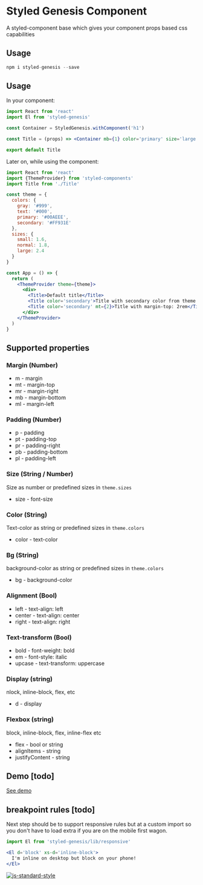 # Styled Genesis Component

A styled-component base which gives your component props based css capabilities

## Usage ##

```jsx
npm i styled-genesis --save
```

## Usage ##

In your component:

```jsx
import React from 'react'
import El from 'styled-genesis'

const Container = StyledGenesis.withComponent('h1')

const Title = (props) => <Container mb={1} color='primary' size='large' {...props} />

export default Title

```

Later on, while using the component:

```jsx
import React from 'react'
import {ThemeProvider} from 'styled-components'
import Title from './Title'

const theme = {
  colors: {
    gray: '#999',
    text: '#000',
    primary: '#00AEEE',
    secondary: '#FF931E'
  },
  sizes: {
    small: 1.6,
    normal: 1.8,
    large: 2.4
  }
}

const App = () => {
  return (
    <ThemeProvider theme={theme}>
      <div>
        <Title>Default title</Title>
        <Title color='secondary'>Title with secondary color from theme.colors.secondary</Title>
        <Title color='secondary' mt={2}>Title with margin-top: 2rem</Title>
      </div>
    </ThemeProvider>
  )
}

```

## Supported properties

### Margin (Number)

* m - margin
* mt - margin-top
* mr - margin-right
* mb - margin-bottom
* ml - margin-left

### Padding (Number)

* p - padding
* pt - padding-top
* pr - padding-right
* pb - padding-bottom
* pl - padding-left

### Size (String / Number)

Size as number or predefined sizes in `theme.sizes`

* size - font-size

### Color (String)

Text-color as string or predefined sizes in `theme.colors`

* color - text-color

### Bg (String)

background-color as string or predefined sizes in `theme.colors`

* bg - background-color

### Alignment (Bool)

* left - text-align: left
* center - text-align: center
* right - text-align: right

### Text-transform (Bool)

* bold - font-weight: bold
* em - font-style: italic
* upcase - text-transform: uppercase

### Display (string)

nlock, inline-block, flex, etc

* d - display

### Flexbox (string)

block, inline-block, flex, inline-flex etc

* flex - bool or string
* alignItems - string
* justifyContent - string

## Demo [todo]

[See demo](http://gerhardsletten.github.io/styled-genesis/)

## breakpoint rules [todo]

Next step should be to support responsive rules but at a custom import so you don't have to load extra if you are on the mobile first wagon.

```jsx
import El from 'styled-genesis/lib/responsive'

<El d='block' xs-d='inline-block'>
  I'm inline on desktop but block on your phone!
</El>

```

[![js-standard-style](https://img.shields.io/badge/code%20style-standard-brightgreen.svg?style=flat)](https://github.com/feross/standard)
